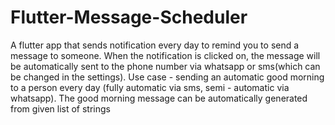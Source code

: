# Flutter-Message-Scheduler
A flutter app that sends notification every day to remind you to send a message to someone. When the notification is clicked on, the message will be automatically sent to the phone number via whatsapp or sms(which can be changed in the settings). Use case - sending an automatic good morning to a person every day (fully automatic via sms, semi - automatic via whatsapp). The good morning message can be automatically generated from given list of strings